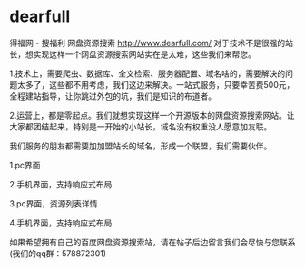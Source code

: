 # dearfull
得福网 - 搜福利 网盘资源搜索 http://www.dearfull.com/
对于技术不是很强的站长，想实现这样一个网盘资源搜索网站实在是太难，这些我们来帮您。

1.技术上，需要爬虫、数据库、全文检索、服务器配置、域名啥的，需要解决的问题太多了，这些都不用考虑，我们这边来解决。一站式服务，只要幸苦费500元，全程建站指导，让你跳过外包的坑，我们是知识的布道者。

2.运营上，都是零起点。我们就想实现这样一个开源版本的网盘资源搜索网站。让大家都团结起来，特别是一开始的小站长，域名没有权重没人愿意加友联。

我们服务的朋友都需要加加盟站长的域名，形成一个联盟，我们需要伙伴。


1.pc界面



2.手机界面，支持响应式布局



3.pc界面，资源列表详情

4.手机界面，支持响应式布局



如果希望拥有自己的百度网盘资源搜索站，请在帖子后边留言我们会尽快与您联系(我们的qq群：578872301)

